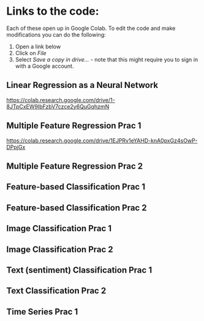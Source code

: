 # Links to the code:

Each of these open up in Google Colab. To edit the code and make modifications you can do the following: 
1. Open a link below
2. Click on *File*
3. Select *Save a copy in drive...* - note that this might require you to sign in with a Google account.

## Linear Regression as a Neural Network
https://colab.research.google.com/drive/1-8JTpCxEW9IbFzbV7czce2y6QuGqhzmN

## Multiple Feature Regression Prac 1
https://colab.research.google.com/drive/1EJPRv1eYAHD-knA0pxGz4sOwP-DPpjGx

## Multiple Feature Regression Prac 2

## Feature-based Classification Prac 1

## Feature-based Classification Prac 2

## Image Classification Prac 1

## Image Classification Prac 2

## Text (sentiment) Classification Prac 1

## Text Classification Prac 2

## Time Series Prac 1
